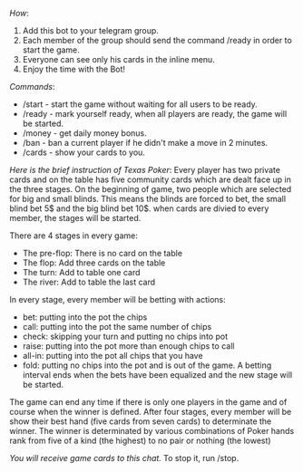 *How*:
1. Add this bot to your telegram group.
2. Each member of the group should send the command /ready in order to start the game.
3. Everyone can see only his cards in the inline menu.
4. Enjoy the time with the Bot!

*Commands*:
- /start - start the game without waiting for all users to be ready.
- /ready - mark yourself ready, when all players are ready, the game will be started.
- /money - get daily money bonus.
- /ban   - ban a current player if he didn't make a move in 2 minutes.
- /cards - show your cards to you.

*Here is the brief instruction of Texas Poker*:
Every player has two private cards and on the table has five community cards which are dealt face up in the three stages.
On the beginning of game, two people which are selected for big and small blinds. This means the blinds are forced to bet, the small blind bet 5$ and the big blind bet 10$.
when cards are divied to every member, the stages will be started.

There are 4 stages in every game:
- The pre-flop: There is no card on the table
- The flop: Add three cards on the table
- The turn: Add to table one card 
- The river: Add to table the last card

In every stage, every member will be betting with actions:
- bet: putting into the pot the chips
- call: putting into the pot the same number of chips
- check: skipping your turn and putting no chips into pot
- raise: putting into the pot more than enough chips to call 
- all-in: putting into the pot all chips that you have
- fold: putting no chips into the pot and is out of the game.
A betting interval ends when the bets have been equalized and the new stage will be started.

The game can end any time if there is only one players in the game and of course when the winner is defined.
After four stages, every member will be show their best hand (five cards from seven cards) to determinate the winner.
The winner is determinated by various combinations of Poker hands rank from five of a kind (the highest) to no pair or nothing (the lowest) 

*You will receive game cards to this chat.*
To stop it, run /stop.
